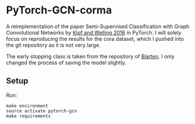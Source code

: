 # PyTorch-GCN-corma
A reimplementation of the paper Semi-Supervised Classification with Graph Convolutional Networks by [Kipf and 
Welling 2016](https://arxiv.org/abs/1609.02907) in PyTorch.
I will solely focus on reproducing the results for the cora dataset, which I pushed into the git
repository as it is not very large.

The early stopping class is taken from the repository of [Bjarten](https://github.com/Bjarten/early-stopping-pytorch).
I only changed the process of saving the model slightly.


## Setup
Run:

```
make environment 
source activate pytorch-gcn
make requirements
```

